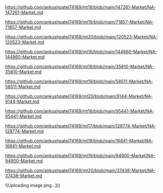 <p><a href="https://github.com/ankushpatel74169/mt18/blob/main/147261-Market/NA-147261-Market.md">https://github.com/ankushpatel74169/mt18/blob/main/147261-Market/NA-147261-Market.md</a></p><p><a href="https://github.com/ankushpatel74169/mt19/blob/main/71857-Market/NA-71857-Market.md">https://github.com/ankushpatel74169/mt19/blob/main/71857-Market/NA-71857-Market.md</a></p><p><a href="https://github.com/ankushpatel74169/mt20/blob/main/120523-Market/NA-120523-Market.md">https://github.com/ankushpatel74169/mt20/blob/main/120523-Market/NA-120523-Market.md</a></p><p><a href="https://github.com/ankushpatel74169/mt16/blob/main/144860-Market/NA-144860-Market.md">https://github.com/ankushpatel74169/mt16/blob/main/144860-Market/NA-144860-Market.md</a></p><p><a href="https://github.com/ankushpatel74169/mt18/blob/main/35810-Market/NA-35810-Market.md">https://github.com/ankushpatel74169/mt18/blob/main/35810-Market/NA-35810-Market.md</a></p><p><a href="https://github.com/ankushpatel74169/mt19/blob/main/58511-Market/NA-58511-Market.md">https://github.com/ankushpatel74169/mt19/blob/main/58511-Market/NA-58511-Market.md</a></p><p><a href="https://github.com/ankushpatel74169/mt20/blob/main/9144-Market/NA-9144-Market.md">https://github.com/ankushpatel74169/mt20/blob/main/9144-Market/NA-9144-Market.md</a></p><p><a href="https://github.com/ankushpatel74169/mt16/blob/main/95441-Market/NA-95441-Market.md">https://github.com/ankushpatel74169/mt16/blob/main/95441-Market/NA-95441-Market.md</a></p><p><a href="https://github.com/ankushpatel74169/mt17/blob/main/128774-Market/NA-128774-Market.md">https://github.com/ankushpatel74169/mt17/blob/main/128774-Market/NA-128774-Market.md</a></p><p><a href="https://github.com/ankushpatel74169/mt18/blob/main/16841-Market/NA-16841-Market.md">https://github.com/ankushpatel74169/mt18/blob/main/16841-Market/NA-16841-Market.md</a></p><p><a href="https://github.com/ankushpatel74169/mt19/blob/main/94900-Market/NA-94900-Market.md">https://github.com/ankushpatel74169/mt19/blob/main/94900-Market/NA-94900-Market.md</a></p><p><a href="https://github.com/ankushpatel74169/mt20/blob/main/37438-Market/NA-37438-Market.md">https://github.com/ankushpatel74169/mt20/blob/main/37438-Market/NA-37438-Market.md</a></p>
![Uploading image.png…]()
